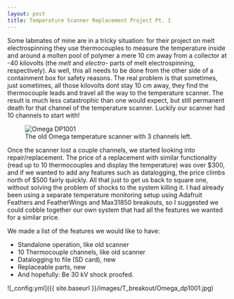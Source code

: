 ```yaml
---
layout: post
title: Temperature Scanner Replacement Project Pt. 1
---
```


Some labmates of mine are in a tricky situation: for their project on melt electrospinning they use thermocouples to measure the temperature inside and around a molten pool of polymer a mere 10 cm away from a collector at -40 kilovolts (the *melt* and *electro-* parts of melt electrospinning, respectively). As well, this all needs to be done from the other side of a containment box for safety reasons. The real problem is that sometimes, just sometimes, all those kilovolts dont stay 10 cm away, they find the thermocouple leads and travel all the way to the temperature scanner. The result is much less catastrophic than one would expect, but still permanent death for that channel of the temperature scanner. Luckily our scanner had 10 channels to start with!


<figure>
  <img src="{{site.baseurl}}/images/T_breakout/Omega_dp1001.jpg" alt="Omega DP1001"/>
  <figcaption>The old Omega temperature scanner with 3 channels left.</figcaption>
</figure>


Once the scanner lost a couple channels, we started looking into repair/replacement. The price of a replacement with similar functionality (read up to 10 thermocouples and display the temperature) was over $300, and if we wanted to add any features such as datalogging, the price climbs north of $500 fairly quickly. All that just to get us back to square one, without solving the problem of shocks to the system killing it. I had already been using a separate temperature monitoring setup using Adafruit Feathers and FeatherWings and Max31850 breakouts, so I suggested we could cobble together our own system that had all the features we wanted for a similar price. 

We made a list of the features we would like to have:

* Standalone operation, like old scanner
* 10 Thermocouple channels, like old scanner
* Datalogging to file (SD card), new 
* Replaceable parts, new 
* And hopefully: Be 30 kV shock proofed.




![_config.yml]({{ site.baseurl }}/images/T_breakout/Omega_dp1001.jpg)
